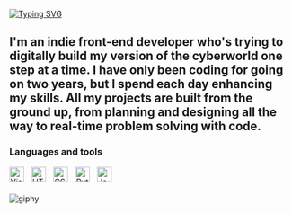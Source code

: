 <a href="https://git.io/typing-svg"><img src="https://readme-typing-svg.demolab.com?font=Oswald+code&pause=1000&color=1A1DF7&center=true&multiline=true&width=435&height=60&lines=Aahil+Turner;Front-end+developer;Always+learning" alt="Typing SVG" /></a>
 
I'm an indie front-end developer who's trying to digitally build my version of the cyberworld one step at a time. I have only been coding for going on two years, but I spend each day enhancing my skills. All my projects are built from the ground up, from planning and designing all the way to real-time problem solving with code.
-------------------------------------------------------------------
### Languages and tools 


<img align="left" alt="Visual Studio Code" width="26px" src="https://cdn.jsdelivr.net/gh/devicons/devicon/icons/vscode/vscode-original.svg" style="padding-right:10px;" />
<img align="left" alt="HTML5" width="26px" src="https://cdn.jsdelivr.net/gh/devicons/devicon/icons/html5/html5-original.svg" style="padding-right:10px;" />
<img align="left" alt="CSS3" width="26px" src="https://cdn.jsdelivr.net/gh/devicons/devicon/icons/css3/css3-original.svg" style="padding-right:10px;" />
<img align="left" alt="Python" width="26px" src="https://cdn.jsdelivr.net/gh/devicons/devicon/icons/python/python-original-wordmark.svg" style="padding-right:10px;" />
<img align="left" alt="JavaScript" width="26px" src="https://cdn.jsdelivr.net/gh/devicons/devicon/icons/javascript/javascript-original.svg" style="padding-right:10px;" />
<br></br>



![giphy](https://github.com/codenameAT/codenameAT/assets/141349477/b7fd8cee-f104-46c5-999c-0de37c899da1)
